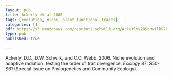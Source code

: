 ```yaml
---
layout: pub
title: Ackerly et al 2006
tags: [evolution, niche, plant functional traits]
categories: []
pdf: https://s3.amazonaws.com/reprints.schwilk.org/Ackerly%2BSchwilk%2Betal-2006.pdf
type: pub
published: true

---
```


Ackerly, D.D., D.W. Schwilk, and C.O. Webb. 2006. Niche evolution and adaptive radiation: testing the order of trait divergence. *Ecology* 87: S50-S61 (Special Issue on Phylogenetics and Community Ecology).
